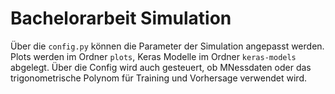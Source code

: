 # Bachelorarbeit Simulation

Über die `config.py` können die Parameter der Simulation angepasst werden. Plots werden im Ordner `plots`, Keras Modelle im Ordner `keras-models` abgelegt. Über die Config wird auch gesteuert, ob MNessdaten oder das trigonometrische Polynom für Training und Vorhersage verwendet wird. 